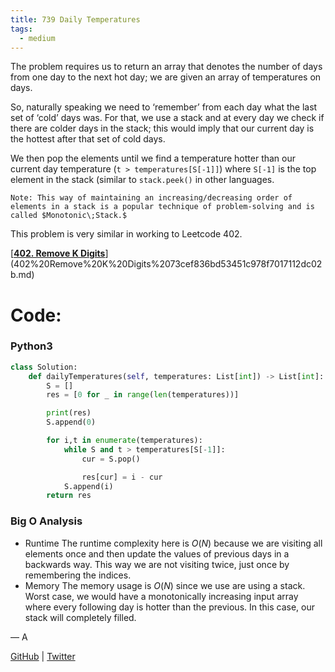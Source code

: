 ```yaml
---
title: 739 Daily Temperatures
tags:
  - medium
---
```


The problem requires us to return an array that denotes the number of days from one day to the next hot day; we are given an array of temperatures on days.

So, naturally speaking we need to ‘remember’ from each day what the last set of ‘cold’ days was. For that, we use a stack and at every day we check if there are colder days in the stack; this would imply that our current day is the hottest after that set of cold days.

We then pop the elements until we find a temperature hotter than our current day temperature (`t > temperatures[S[-1]]`) where `S[-1]` is the top element in the stack (similar to `stack.peek()` in other languages.

`Note: This way of maintaining an increasing/decreasing order of elements in a stack is a popular technique of problem-solving and is called $Monotonic\;Stack.$`

This problem is very similar in working to Leetcode 402.

[[**402. Remove K Digits**](https://leetcode.com/problems/remove-k-digits/description)](402%20Remove%20K%20Digits%2073cef836bd53451c978f7017112dc02b.md)

# Code:

### Python3

```python
class Solution:
    def dailyTemperatures(self, temperatures: List[int]) -> List[int]:
        S = []
        res = [0 for _ in range(len(temperatures))]

        print(res)
        S.append(0)

        for i,t in enumerate(temperatures):
            while S and t > temperatures[S[-1]]:
                cur = S.pop()

                res[cur] = i - cur
            S.append(i)
        return res
```

### Big O Analysis

- Runtime
  The runtime complexity here is $O(N)$ because we are visiting all elements once and then update the values of previous days in a backwards way. This way we are not visiting twice, just once by remembering the indices.
- Memory
  The memory usage is $O (N)$ since we use are using a stack. Worst case, we would have a monotonically increasing input array where every following day is hotter than the previous. In this case, our stack will completely filled.

— A

[GitHub](https://github.com/athkdev) | [Twitter](https://twitter.com/athkdev)
